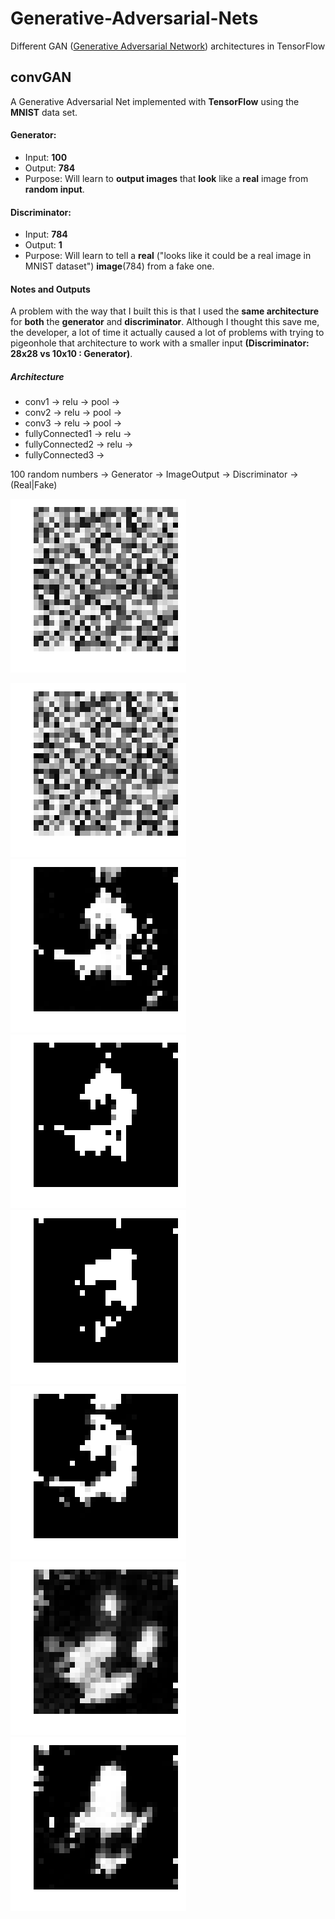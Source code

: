 # Generative-Adversarial-Nets
Different GAN ([Generative Adversarial Network](http://papers.nips.cc/paper/5423-generative-adversarial-nets.pdf)) architectures in TensorFlow

## convGAN
A Generative Adversarial Net implemented with **TensorFlow** using the
**MNIST** data set.

#### Generator:
* Input: **100**
* Output: **784**
* Purpose: Will learn to **output images** that **look** like a **real**
image from **random input**. 



#### Discriminator:
* Input: **784**
* Output: **1**
* Purpose: Will learn to tell a **real** ("looks like it could be a real image in MNIST dataset") **image**(784) from a fake one.


#### Notes and Outputs
A problem with the way that I built this is that I used the **same architecture**
for **both** the **generator** and **discriminator**. Although I thought this save me, the developer, a lot of time it actually
caused a lot of problems with trying to pigeonhole that architecture to work with a smaller input **(Discriminator: 28x28 vs 10x10 : Generator)**. 

##### Architecture

* conv1 -> relu -> pool -> 
* conv2 -> relu -> pool ->
* conv3 -> relu -> pool ->
* fullyConnected1 -> relu ->
* fullyConnected2 -> relu -> 
* fullyConnected3 ->

100 random numbers -> Generator -> ImageOutput -> Discriminator -> (Real|Fake)


![generated gan output](gan_generated.gif) 

![](init.png)
![](two.png)
![](two1.png)
![](three.png)
![](weird.png)
![](weird2.png)
![](weird3.png)

